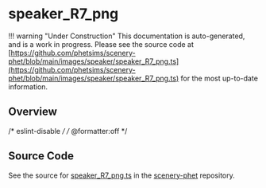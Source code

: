 # speaker_R7_png

!!! warning "Under Construction"
    This documentation is auto-generated, and is a work in progress. Please see the source code at
    [https://github.com/phetsims/scenery-phet/blob/main/images/speaker/speaker_R7_png.ts](https://github.com/phetsims/scenery-phet/blob/main/images/speaker/speaker_R7_png.ts) for the most up-to-date information.

## Overview

/* eslint-disable */
/* @formatter:off */



## Source Code

See the source for [speaker_R7_png.ts](https://github.com/phetsims/scenery-phet/blob/main/images/speaker/speaker_R7_png.ts) in the [scenery-phet](https://github.com/phetsims/scenery-phet) repository.
